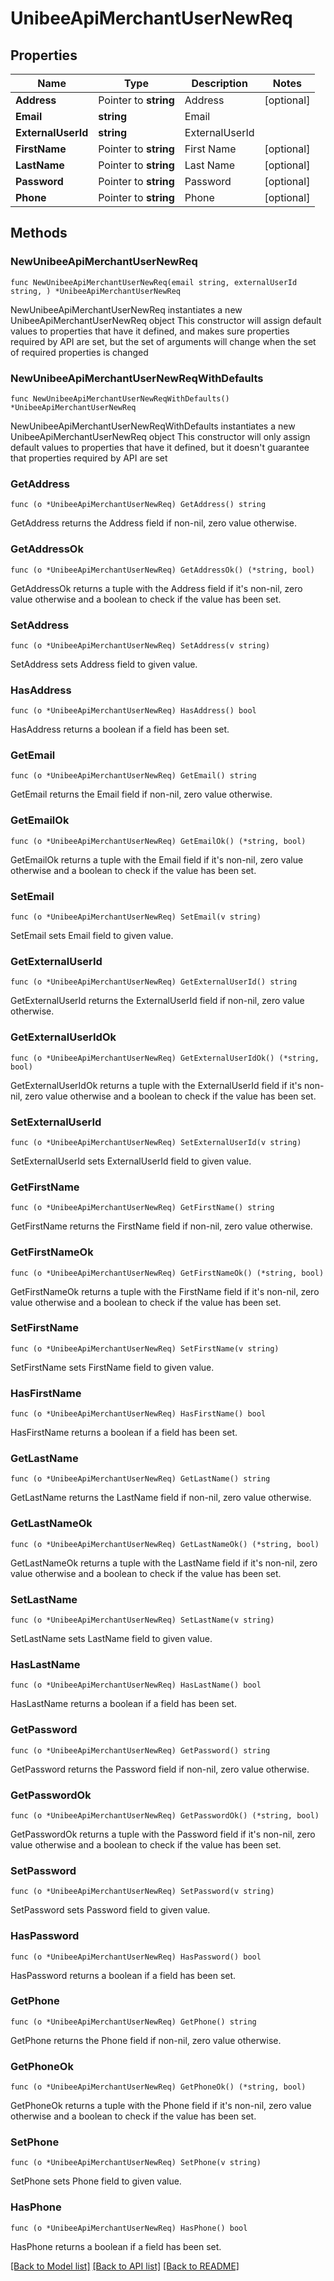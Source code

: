 # UnibeeApiMerchantUserNewReq

## Properties

Name | Type | Description | Notes
------------ | ------------- | ------------- | -------------
**Address** | Pointer to **string** | Address | [optional] 
**Email** | **string** | Email | 
**ExternalUserId** | **string** | ExternalUserId | 
**FirstName** | Pointer to **string** | First Name | [optional] 
**LastName** | Pointer to **string** | Last Name | [optional] 
**Password** | Pointer to **string** | Password | [optional] 
**Phone** | Pointer to **string** | Phone | [optional] 

## Methods

### NewUnibeeApiMerchantUserNewReq

`func NewUnibeeApiMerchantUserNewReq(email string, externalUserId string, ) *UnibeeApiMerchantUserNewReq`

NewUnibeeApiMerchantUserNewReq instantiates a new UnibeeApiMerchantUserNewReq object
This constructor will assign default values to properties that have it defined,
and makes sure properties required by API are set, but the set of arguments
will change when the set of required properties is changed

### NewUnibeeApiMerchantUserNewReqWithDefaults

`func NewUnibeeApiMerchantUserNewReqWithDefaults() *UnibeeApiMerchantUserNewReq`

NewUnibeeApiMerchantUserNewReqWithDefaults instantiates a new UnibeeApiMerchantUserNewReq object
This constructor will only assign default values to properties that have it defined,
but it doesn't guarantee that properties required by API are set

### GetAddress

`func (o *UnibeeApiMerchantUserNewReq) GetAddress() string`

GetAddress returns the Address field if non-nil, zero value otherwise.

### GetAddressOk

`func (o *UnibeeApiMerchantUserNewReq) GetAddressOk() (*string, bool)`

GetAddressOk returns a tuple with the Address field if it's non-nil, zero value otherwise
and a boolean to check if the value has been set.

### SetAddress

`func (o *UnibeeApiMerchantUserNewReq) SetAddress(v string)`

SetAddress sets Address field to given value.

### HasAddress

`func (o *UnibeeApiMerchantUserNewReq) HasAddress() bool`

HasAddress returns a boolean if a field has been set.

### GetEmail

`func (o *UnibeeApiMerchantUserNewReq) GetEmail() string`

GetEmail returns the Email field if non-nil, zero value otherwise.

### GetEmailOk

`func (o *UnibeeApiMerchantUserNewReq) GetEmailOk() (*string, bool)`

GetEmailOk returns a tuple with the Email field if it's non-nil, zero value otherwise
and a boolean to check if the value has been set.

### SetEmail

`func (o *UnibeeApiMerchantUserNewReq) SetEmail(v string)`

SetEmail sets Email field to given value.


### GetExternalUserId

`func (o *UnibeeApiMerchantUserNewReq) GetExternalUserId() string`

GetExternalUserId returns the ExternalUserId field if non-nil, zero value otherwise.

### GetExternalUserIdOk

`func (o *UnibeeApiMerchantUserNewReq) GetExternalUserIdOk() (*string, bool)`

GetExternalUserIdOk returns a tuple with the ExternalUserId field if it's non-nil, zero value otherwise
and a boolean to check if the value has been set.

### SetExternalUserId

`func (o *UnibeeApiMerchantUserNewReq) SetExternalUserId(v string)`

SetExternalUserId sets ExternalUserId field to given value.


### GetFirstName

`func (o *UnibeeApiMerchantUserNewReq) GetFirstName() string`

GetFirstName returns the FirstName field if non-nil, zero value otherwise.

### GetFirstNameOk

`func (o *UnibeeApiMerchantUserNewReq) GetFirstNameOk() (*string, bool)`

GetFirstNameOk returns a tuple with the FirstName field if it's non-nil, zero value otherwise
and a boolean to check if the value has been set.

### SetFirstName

`func (o *UnibeeApiMerchantUserNewReq) SetFirstName(v string)`

SetFirstName sets FirstName field to given value.

### HasFirstName

`func (o *UnibeeApiMerchantUserNewReq) HasFirstName() bool`

HasFirstName returns a boolean if a field has been set.

### GetLastName

`func (o *UnibeeApiMerchantUserNewReq) GetLastName() string`

GetLastName returns the LastName field if non-nil, zero value otherwise.

### GetLastNameOk

`func (o *UnibeeApiMerchantUserNewReq) GetLastNameOk() (*string, bool)`

GetLastNameOk returns a tuple with the LastName field if it's non-nil, zero value otherwise
and a boolean to check if the value has been set.

### SetLastName

`func (o *UnibeeApiMerchantUserNewReq) SetLastName(v string)`

SetLastName sets LastName field to given value.

### HasLastName

`func (o *UnibeeApiMerchantUserNewReq) HasLastName() bool`

HasLastName returns a boolean if a field has been set.

### GetPassword

`func (o *UnibeeApiMerchantUserNewReq) GetPassword() string`

GetPassword returns the Password field if non-nil, zero value otherwise.

### GetPasswordOk

`func (o *UnibeeApiMerchantUserNewReq) GetPasswordOk() (*string, bool)`

GetPasswordOk returns a tuple with the Password field if it's non-nil, zero value otherwise
and a boolean to check if the value has been set.

### SetPassword

`func (o *UnibeeApiMerchantUserNewReq) SetPassword(v string)`

SetPassword sets Password field to given value.

### HasPassword

`func (o *UnibeeApiMerchantUserNewReq) HasPassword() bool`

HasPassword returns a boolean if a field has been set.

### GetPhone

`func (o *UnibeeApiMerchantUserNewReq) GetPhone() string`

GetPhone returns the Phone field if non-nil, zero value otherwise.

### GetPhoneOk

`func (o *UnibeeApiMerchantUserNewReq) GetPhoneOk() (*string, bool)`

GetPhoneOk returns a tuple with the Phone field if it's non-nil, zero value otherwise
and a boolean to check if the value has been set.

### SetPhone

`func (o *UnibeeApiMerchantUserNewReq) SetPhone(v string)`

SetPhone sets Phone field to given value.

### HasPhone

`func (o *UnibeeApiMerchantUserNewReq) HasPhone() bool`

HasPhone returns a boolean if a field has been set.


[[Back to Model list]](../README.md#documentation-for-models) [[Back to API list]](../README.md#documentation-for-api-endpoints) [[Back to README]](../README.md)


